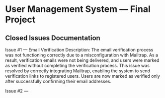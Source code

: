 # User Management System — Final Project

## Closed Issues Documentation
Issue #1 — Email Verification
Description:
The email verification process was not functioning correctly due to a misconfiguration with Mailtrap. As a result, verification emails were not being delivered, and users were marked as verified without completing the verification process.
This issue was resolved by correctly integrating Mailtrap, enabling the system to send verification links to registered users. Users are now marked as verified only after successfully confirming their email addresses.

Issue #2 — 